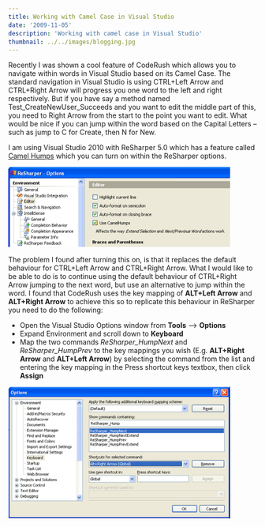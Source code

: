 ```yaml
---
title: Working with Camel Case in Visual Studio
date: '2009-11-05'
description: 'Working with camel case in Visual Studio'
thumbnail: ../../images/blogging.jpg
---
```


Recently I was shown a cool feature of CodeRush which allows you to navigate within words in Visual Studio based on its Camel Case. The standard navigation in Visual Studio is using CTRL+Left Arrow and CTRL+Right Arrow will progress you one word to the left and right respectively. But if you have say a method named Test_CreateNewUser_Succeeds and you want to edit the middle part of this, you need to Right Arrow from the start to the point you want to edit. What would be nice if you can jump within the word based on the Capital Letters – such as jump to C for Create, then N for New.

I am using Visual Studio 2010 with ReSharper 5.0 which has a feature called [Camel Humps](http://blogs.jetbrains.com/dotnet/2008/02/resharper-in-detail-camelhumps/) which you can turn on within the ReSharper options.

![camelcase2](../../assets/camelcase2.png)

The problem I found after turning this on, is that it replaces the default behaviour for CTRL+Left Arrow and CTRL+Right Arrow. What I would like to be able to do is to continue using the default behaviour of CTRL+Right Arrow jumping to the next word, but use an alternative to jump within the word. I found that CodeRush uses the key mapping of **ALT+Left Arrow** and **ALT+Right Arrow** to achieve this so to replicate this behaviour in ReSharper you need to do the following:

- Open the Visual Studio Options window from **Tools** –&gt; **Options**
- Expand Environment and scroll down to **Keyboard**
- Map the two commands _ReSharper_HumpNext_ and _ReSharper_HumpPrev_ to the key mappings you wish (E.g. **ALT+Right Arrow** and **ALT+Left Arrow**) by selecting the command from the list and entering the key mapping in the Press shortcut keys textbox, then click **Assign**

![camelcase1](../../assets/camelcase1.png)

